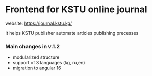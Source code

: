 # Frontend for KSTU online journal


website:
https://journal.kstu.kg/

It helps KSTU publisher automate articles publishing precesses


### Main changes in v.1.2
- modularized structure 
- support of 3 languages (kg, ru,en)
- migration to angular 16

